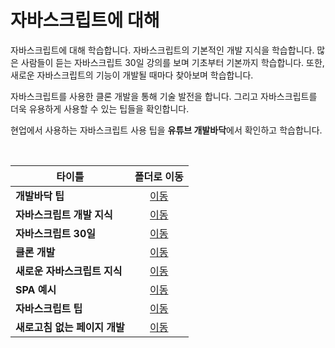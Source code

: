 # 자바스크립트에 대해
자바스크립트에 대해 학습합니다. 자바스크립트의 기본적인 개발 지식을 학습합니다. 많은 사람들이 듣는 자바스크립트 30일 강의를 보며 기초부터 기본까지 학습합니다. 또한, 새로운 자바스크립트의 기능이 개발될 때마다 찾아보며 학습합니다.   

자바스크립트를 사용한 클론 개발을 통해 기술 발전을 합니다. 그리고 자바스크립트를 더욱 유용하게 사용할 수 있는 팁들을 확인합니다.   

현업에서 사용하는 자바스크립트 사용 팁을 <b>유튜브 개발바닥</b>에서 확인하고 학습합니다.   

<br/>

|타이틀|폴더로 이동|
|---|:---:|
|**개발바닥 팁**|[이동](https://github.com/Hschan2/LearnJavascript/tree/main/aboutJavaScript/%EA%B0%9C%EB%B0%9C%EB%B0%94%EB%8B%A5%20%ED%8C%81)|
|**자바스크립트 개발 지식**|[이동](https://github.com/Hschan2/LearnJavascript/tree/main/aboutJavaScript/%EC%9E%90%EB%B0%94%EC%8A%A4%ED%81%AC%EB%A6%BD%ED%8A%B8%20%EA%B0%9C%EB%B0%9C%20%EC%A7%80%EC%8B%9D)|
|**자바스크립트 30일**|[이동](https://github.com/Hschan2/LearnJavascript/tree/main/aboutJavaScript/Javascript_30_steps)|
|**클론 개발**|[이동](https://github.com/Hschan2/LearnJavascript/tree/main/aboutJavaScript/Clone)|
|**새로운 자바스크립트 지식**|[이동](https://github.com/Hschan2/LearnJavascript/tree/main/aboutJavaScript/newJavaScript)|
|**SPA 예시**|[이동](https://github.com/Hschan2/LearnJavascript/tree/main/aboutJavaScript/SPA)|
|**자바스크립트 팁**|[이동](https://github.com/Hschan2/LearnJavascript/tree/main/aboutJavaScript/Tips)|
|**새로고침 없는 페이지 개발**|[이동](https://github.com/Hschan2/LearnJavascript/tree/main/aboutJavaScript/withoutRefresh)|

<br/>